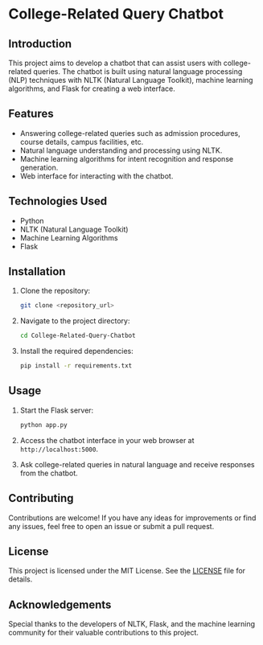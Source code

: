 # College-Related Query Chatbot

## Introduction
This project aims to develop a chatbot that can assist users with college-related queries. The chatbot is built using natural language processing (NLP) techniques with NLTK (Natural Language Toolkit), machine learning algorithms, and Flask for creating a web interface.

## Features
- Answering college-related queries such as admission procedures, course details, campus facilities, etc.
- Natural language understanding and processing using NLTK.
- Machine learning algorithms for intent recognition and response generation.
- Web interface for interacting with the chatbot.

## Technologies Used
- Python
- NLTK (Natural Language Toolkit)
- Machine Learning Algorithms
- Flask

## Installation
1. Clone the repository:
    ```bash
    git clone <repository_url>
    ```

2. Navigate to the project directory:
    ```bash
    cd College-Related-Query-Chatbot
    ```

3. Install the required dependencies:
    ```bash
    pip install -r requirements.txt
    ```

## Usage
1. Start the Flask server:
    ```bash
    python app.py
    ```

2. Access the chatbot interface in your web browser at `http://localhost:5000`.

3. Ask college-related queries in natural language and receive responses from the chatbot.

## Contributing
Contributions are welcome! If you have any ideas for improvements or find any issues, feel free to open an issue or submit a pull request.

## License
This project is licensed under the MIT License. See the [LICENSE](LICENSE) file for details.

## Acknowledgements
Special thanks to the developers of NLTK, Flask, and the machine learning community for their valuable contributions to this project.
